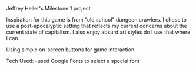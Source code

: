 Jeffrey Heller's Milestone 1 project

Inspiration for this game is from "old school" dungeon crawlers.  I chose to use a post-apocalyptic setting that reflects my current concerns about the current state of capitalism.  I also enjoy absurd art styles do I use that where I can.

Using simple on-screen buttons for game interaction.

Tech Used:
  -used Google Fonts to select a special font
